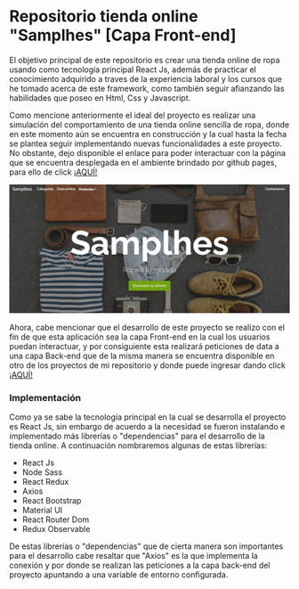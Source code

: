 # Repositorio tienda online "Samplhes" [Capa Front-end]

El objetivo principal de este repositorio es crear una tienda online de ropa usando como tecnología principal React Js, además de practicar el conocimiento adquirido a traves de la experiencia laboral y los cursos que he tomado acerca de este framework, como también seguir afianzando las habilidades que poseo en Html, Css y Javascript.

Como mencione anteriormente el ideal del proyecto es realizar una simulación del comportamiento de una tienda online sencilla de ropa, donde en este momento aún se encuentra en construcción y la cual hasta la fecha se plantea seguir implementando nuevas funcionalidades a este proyecto. No obstante, dejo disponible el enlace para poder interactuar con la página que se encuentra desplegada en el ambiente brindado por github pages, para ello de click [¡AQUÍ!](https://jonfer1022.github.io/First-Online-Shop "¡AQUÍ!")

[<img src="https://raw.githubusercontent.com/jonfer1022/portfolio/main/src/images/samplhes.jpg">](https://jonfer1022.github.io/First-Online-Shop)

Ahora, cabe mencionar que el desarrollo de este proyecto se realizo con el fin de que esta aplicación sea la capa Front-end en la cual los usuarios puedan interactuar, y por consiguiente esta realizará peticiones de data a una capa Back-end que de la misma manera se encuentra disponible en otro de los proyectos de mi repositorio y donde puede ingresar dando click [¡AQUÍ!](https://github.com/jonfer1022/first-online-shop-backend "¡AQUÍ!")

### Implementación
Como ya se sabe la tecnología principal en la cual se desarrolla el proyecto es React Js, sin embargo de acuerdo a la necesidad se fueron instalando e implementado más librerías o "dependencias" para el desarrollo de la tienda online. A continuación nombraremos algunas de estas librerías:

- React Js
- Node Sass
- React Redux
- Axios
- React Bootstrap
- Material UI
- React Router Dom
- Redux Observable

De estas librerías o "dependencias" que de cierta manera son importantes para el desarrollo cabe resaltar que "Axios" es la que implementa la conexión y por donde se realizan las peticiones a la capa back-end del proyecto apuntando a una variable de entorno configurada.
